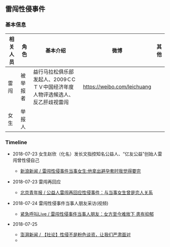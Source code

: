 ## 雷闯性侵事件 

### 基本信息
| 相关人员 | 角色     | 基本介绍                                                     | 微博                        | 其他 |
| -------- | -------- | ------------------------------------------------------------ | --------------------------- | ---- |
| 雷闯     | 被举报者 | 益行马拉松俱乐部发起人、2009ＣCＴＶ中国经济年度人物评选候选人、反乙肝歧视雷闯 | https://weibo.com/leichuang |      |
| 女生     | 举报人   |                                                              |                             |      |



### Timeline

* 2018-07-23
	女生赵欣（化名）发长文指控知名公益人、“亿友公益”创始人雷闯曾性侵自己
	
	* [新浪新闻 / 雷闯性侵事件当事女生:他拿出避孕套时我觉得要完](http://news.sina.com.cn/s/2018-07-25/doc-ihftenia1794380.shtml)

* 2018-07-23
	雷闯再回应
	
	* [北京青年报 / 公益人雷闯再回应性侵事件：与当事女生曾是恋人关系](https://weibo.com/ttarticle/p/show?id=2309404264986313673948)

* 2018-07-24
	雷闯性侵事件当事人朋友采访(视频)
	* [紧急呼叫Live  / 雷闯性侵事件当事人朋友：女方至今难放下 患有抑郁](https://weibo.com/1951123110/GrzBubw5E)

* 2018-07-25

	* [澎湃新闻 / 【社论】性侵不是粉色谈资，让我们严肃面对](https://www.thepaper.cn/newsDetail_forward_2292089)
	* 